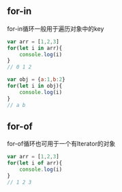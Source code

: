 ## for-in
for-in循环一般用于遍历对象中的key
```javascript
var arr = [1,2,3]
for(let i in arr){
    console.log(i)
}
// 0 1 2

var obj = {a:1,b:2}
for(let i in obj){
    console.log(i)
}
// a b
```
## for-of
for-of循环也可用于一个有Iterator的对象
```javascript
var arr = [1,2,3]
for(let i of arr){
    console.log(i)
}
// 1 2 3
```